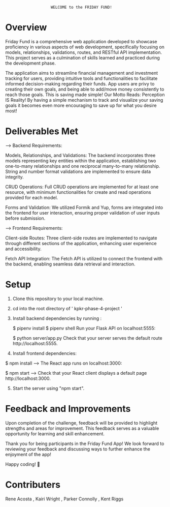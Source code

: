                         WELCOME to the FRIDAY FUND! 

# Overview

Friday Fund is a comprehensive web application developed to showcase proficiency in various aspects of web development, specifically focusing on models, relationships, validations, routes, and RESTful API implementation. This project serves as a culmination of skills learned and practiced during the development phase.

The application aims to streamline financial management and investment tracking for users, providing intuitive tools and functionalities to facilitate informed decision-making regarding their funds. App users are privy to creating their own goals, and being able to add/move money consistently to reach those goals. This is saving made simple! Our Motto Reads: Perception IS Reality! By having a simple mechanism to track and visualize your saving goals it becomes even more encouraging to save up for what you desire most! 

# Deliverables Met

-->  Backend Requirements:

Models, Relationships, and Validations: The backend incorporates three models representing key entities within the application, establishing two one-to-many relationships and one reciprocal many-to-many relationship. String and number format validations are implemented to ensure data integrity.

CRUD Operations: 
Full CRUD operations are implemented for at least one resource, with minimum functionalities for create and read operations provided for each model.

Forms and Validation:
We utilized Formik and Yup, forms are integrated into the frontend for user interaction, ensuring proper validation of user inputs before submission.

--> Frontend Requirements:

Client-side Routes:
Three client-side routes are implemented to navigate through different sections of the application, enhancing user experience and accessibility.

Fetch API Integration:
The Fetch API is utilized to connect the frontend with the backend, enabling seamless data retrieval and interaction.

# Setup

1. Clone this repository to your local machine.
2. cd into the root directory of ' kpkr-phase-4-project '
3. Install backend dependencies by running :

      $ pipenv install
      $ pipenv shell
      Run your Flask API on localhost:5555:

      $ python server/app.py
      Check that your server serves the default route http://localhost:5555.

4. Install frontend dependencies:

$ npm install 
--> The React app runs on localhost:3000:

$ npm start 
--> Check that your React client displays a default page http://localhost:3000.

5. Start the server using "npm start". 

# Feedback and Improvements

Upon completion of the challenge, feedback will be provided to highlight strengths and areas for improvement. This feedback serves as a valuable opportunity for learning and skill enhancement.

Thank you for being participants in the Friday Fund App! We look forward to reviewing your feedback and discussing ways to further enhance the enjoyment of the app!

Happy coding! 🚀

# Contributers 
Rene Acosta ,
Kairi Wright ,
Parker Connolly ,
Kent Riggs